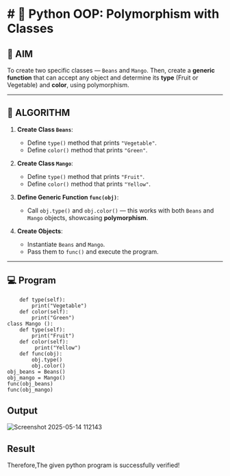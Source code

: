 # # 🐍 Python OOP: Polymorphism with Classes

## 🎯 AIM

To create two specific classes — `Beans` and `Mango`. Then, create a **generic function** that can accept any object and determine its **type** (Fruit or Vegetable) and **color**, using polymorphism.

---

## 🧠 ALGORITHM

1. **Create Class `Beans`**:
   - Define `type()` method that prints `"Vegetable"`.
   - Define `color()` method that prints `"Green"`.

2. **Create Class `Mango`**:
   - Define `type()` method that prints `"Fruit"`.
   - Define `color()` method that prints `"Yellow"`.

3. **Define Generic Function `func(obj)`**:
   - Call `obj.type()` and `obj.color()` — this works with both `Beans` and `Mango` objects, showcasing **polymorphism**.

4. **Create Objects**:
   - Instantiate `Beans` and `Mango`.
   - Pass them to `func()` and execute the program.

---

## 💻 Program
```class Beans ():
    def type(self):
        print("Vegetable")
    def color(self):
        print("Green")
class Mango ():
    def type(self):
        print("Fruit")
    def color(self):
         print("Yellow")
    def func(obj):
        obj.type()
        obj.color()
obj_beans = Beans()
obj_mango = Mango()
func(obj_beans)
func(obj_mango)
```

## Output
![Screenshot 2025-05-14 112143](https://github.com/user-attachments/assets/44aface5-6566-44fe-a491-8551051cd2cc)


## Result
Therefore,The given python program is successfully verified!

